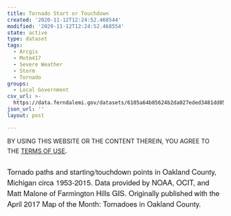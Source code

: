 ```yaml
---
title: Tornado Start or Touchdown
created: '2020-11-12T12:24:52.468544'
modified: '2020-11-12T12:24:52.468554'
state: active
type: dataset
tags:
  - Arcgis
  - Motm417
  - Severe Weather
  - Storm
  - Tornado
groups:
  - Local Government
csv_url: >-
  https://data.ferndalemi.gov/datasets/6105a64b85624b2da027eded3481dd05_0.csv?outSR=%7B%22latestWkid%22%3A3857%2C%22wkid%22%3A102100%7D
json_url: ''
layout: post

---
```

<div>BY USING THIS WEBSITE OR THE CONTENT THEREIN, YOU AGREE TO THE <u><a href='https://www.oakgov.com/open-data-terms'>TERMS OF USE</a></u><span style='font-family: &quot;Avenir Next W01&quot;, &quot;Avenir Next W00&quot;, &quot;Avenir Next&quot;, Avenir, &quot;Helvetica Neue&quot;, Helvetica, Arial, sans-serif; font-size: 17px;'>.</span></div><div><span style='font-family: &quot;Avenir Next W01&quot;, &quot;Avenir Next W00&quot;, &quot;Avenir Next&quot;, Avenir, &quot;Helvetica Neue&quot;, Helvetica, Arial, sans-serif; font-size: 17px;'><br /></span></div><div><span style='font-family: &quot;Avenir Next W01&quot;, &quot;Avenir Next W00&quot;, &quot;Avenir Next&quot;, Avenir, &quot;Helvetica Neue&quot;, Helvetica, Arial, sans-serif; font-size: 17px;'>Tornado paths and starting/touchdown points in Oakland County, Michigan circa 1953-2015. Data provided by NOAA, OCIT, and Matt Malone of Farmington Hills GIS. Originally published with the April 2017 Map of the Month: Tornadoes in Oakland County.</span><span style='font-family: &quot;Avenir Next W01&quot;, &quot;Avenir Next W00&quot;, &quot;Avenir Next&quot;, Avenir, &quot;Helvetica Neue&quot;, Helvetica, Arial, sans-serif; font-size: 17px;'><br /></span></div>
